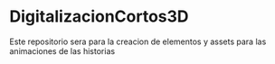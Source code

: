 # DigitalizacionCortos3D
Este repositorio sera para la creacion de elementos y assets para las animaciones de las historias
